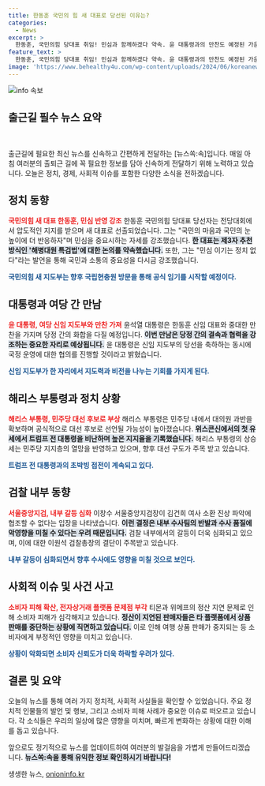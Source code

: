 ```yaml
---
title: 한동훈 국민의 힘 새 대표로 당선된 이유는?
categories:
  - News
excerpt: >
  한동훈, 국민의힘 당대표 취임! 민심과 함께하겠다 약속. 윤 대통령과의 만찬도 예정된 가운데, 검찰의 내홍과 정치적 갈등이 격화되고 있는 상황. 클릭해서 더 깊이 들어가 보세요!
feature_text: >
  한동훈, 국민의힘 당대표 취임! 민심과 함께하겠다 약속. 윤 대통령과의 만찬도 예정된 가운데, 검찰의 내홍과 정치적 갈등이 격화되고 있는 상황. 클릭해서 더 깊이 들어가 보세요!
image: 'https://www.behealthy4u.com/wp-content/uploads/2024/06/koreanews.jpg'
---
```


<p><img src="https://www.behealthy4u.com/wp-content/uploads/2024/06/koreanews.jpg" alt="info 속보" /></p>

<h2 data-ke-size="size26">출근길 필수 뉴스 요약</h2>

<p data-ke-size="size16">&nbsp;</p>

<p>출근길에 필요한 최신 뉴스를 신속하고 간편하게 전달하는 [뉴스쏙:속]입니다. 매일 아침 여러분의 출퇴근 길에 꼭 필요한 정보를 담아 신속하게 전달하기 위해 노력하고 있습니다. 오늘은 정치, 경제, 사회적 이슈를 포함한 다양한 소식을 전하겠습니다. </p>

<h2 data-ke-size="size26">정치 동향</h2>

<p><b><span style="color: #ee2323;">국민의힘 새 대표 한동훈, 민심 반영 강조</span></b>
한동훈 국민의힘 당대표 당선자는 전당대회에서 압도적인 지지를 받으며 새 대표로 선출되었습니다. 그는 "국민의 마음과 국민의 눈높이에 더 반응하자"며 민심을 중요시하는 자세를 강조했습니다. <b><span style="background-color: #21538527;">한 대표는 제3자 추천 방식인 '해병대원 특검법'에 대한 논의를 약속했습니다.</span></b> 또한, 그는 "민심 이기는 정치 없다"라는 발언을 통해 국민과 소통의 중요성을 다시금 강조했습니다.</p>

<p><b><span style="color: #1a5490;">국민의힘 새 지도부는 향후 국립현충원 방문을 통해 공식 임기를 시작할 예정이다.</span></b></p>

<h2 data-ke-size="size26">대통령과 여당 간 만남</h2>

<p><b><span style="color: #ee2323;">윤 대통령, 여당 신임 지도부와 만찬 가져</span></b>
윤석열 대통령은 한동훈 신임 대표와 중대한 만찬을 가지며 당정 간의 화합을 다질 예정입니다. <b><span style="background-color: #21538527;">이번 만남은 당정 간의 결속과 협력을 강조하는 중요한 자리로 예상됩니다.</span></b> 윤 대통령은 신임 지도부의 당선을 축하하는 동시에 국정 운영에 대한 협의를 진행할 것이라고 밝혔습니다.</p>

<p><b><span style="color: #1a5490;">신임 지도부가 한 자리에서 지도력과 비전을 나누는 기회를 가지게 된다.</span></b></p>

<h2 data-ke-size="size26">해리스 부통령과 정치 상황</h2>

<p><b><span style="color: #ee2323;">해리스 부통령, 민주당 대선 후보로 부상</span></b>
해리스 부통령은 민주당 내에서 대의원 과반을 확보하며 공식적으로 대선 후보로 선언될 가능성이 높아졌습니다. <b><span style="background-color: #21538527;">위스콘신에서의 첫 유세에서 트럼프 전 대통령을 비난하며 높은 지지율을 기록했습니다.</span></b> 해리스 부통령의 상승세는 민주당 지지층의 열망을 반영하고 있으며, 향후 대선 구도가 주목 받고 있습니다.</p>

<p><b><span style="color: #1a5490;">트럼프 전 대통령과의 초박빙 접전이 계속되고 있다.</span></b></p>

<h2 data-ke-size="size26">검찰 내부 동향</h2>

<p><b><span style="color: #ee2323;">서울중앙지검, 내부 갈등 심화</span></b>
이창수 서울중앙지검장이 김건희 여사 소환 진상 파악에 협조할 수 없다는 입장을 나타냈습니다. <b><span style="background-color: #21538527;">이런 결정은 내부 수사팀의 반발과 수사 품질에 악영향을 미칠 수 있다는 우려 때문입니다.</span></b> 검찰 내부에서의 갈등이 더욱 심화되고 있으며, 이에 대한 이원석 검찰총장의 결단이 주목받고 있습니다.</p>

<p><b><span style="color: #1a5490;">내부 갈등이 심화되면서 향후 수사에도 영향을 미칠 것으로 보인다.</span></b></p>

<h2 data-ke-size="size26">사회적 이슈 및 사건 사고</h2>

<p><b><span style="color: #ee2323;">소비자 피해 확산, 전자상거래 플랫폼 문제점 부각</span></b>
티몬과 위메프의 정산 지연 문제로 인해 소비자 피해가 심각해지고 있습니다. <b><span style="background-color: #21538527;">정산이 지연된 판매자들은 타 플랫폼에서 상품 판매를 중단하는 상황에 직면하고 있습니다.</span></b> 이로 인해 여행 상품 판매가 중지되는 등 소비자에게 부정적인 영향을 미치고 있습니다.</p>

<p><b><span style="color: #1a5490;">상황이 악화되면 소비자 신뢰도가 더욱 하락할 우려가 있다.</span></b></p>

<h2 data-ke-size="size26">결론 및 요약</h2>

<p>오늘의 뉴스를 통해 여러 가지 정치적, 사회적 사실들을 확인할 수 있었습니다. 주요 정치적 인물들의 발언 및 행보, 그리고 소비자 피해 사례가 중요한 이슈로 떠오르고 있습니다. 각 소식들은 우리의 일상에 많은 영향을 미치며, 빠르게 변화하는 상황에 대한 이해를 돕고 있습니다.</p>

<p>앞으로도 정기적으로 뉴스를 업데이트하여 여러분의 발걸음을 가볍게 만들어드리겠습니다. <b><span style="background-color: #21538527;">뉴스쏙:속을 통해 유익한 정보 확인하시기 바랍니다!</span></b></p>
생생한 뉴스, <a href="https://onioninfo.kr" rel="dofollow">onioninfo.kr</a>


